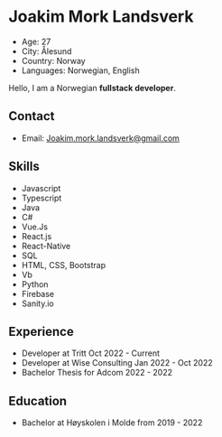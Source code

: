 # Joakim Mork Landsverk
- Age: 27
- City: Ålesund
- Country: Norway
- Languages: Norwegian, English


Hello, I am a Norwegian **fullstack developer**. <br/>

## Contact
- Email: Joakim.mork.landsverk@gmail.com

## Skills
- Javascript
- Typescript
- Java
- C#
- Vue.Js
- React.js
- React-Native
- SQL
- HTML, CSS, Bootstrap
- Vb
- Python
- Firebase
- Sanity.io

## Experience
- Developer at Tritt Oct 2022 - Current
- Developer at Wise Consulting Jan 2022 - Oct 2022
- Bachelor Thesis for Adcom 2022 - 2022
## Education
- Bachelor at Høyskolen i Molde from 2019 - 2022
